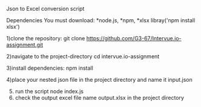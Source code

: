 Json to Excel conversion script

Dependencies You must download:
*node.js,
*npm,
*xlsx libray('npm install xlsx')

1)clone the repository:
      git clone https://github.com/G3-67/Intervue.io-assignment.git

2)navigate to the project-directory
      cd intervue.io-assignment

3)install dependencies:
            npm install

4)place your nested json file in the project directory and name it input.json

5) run the script
         node index.js
6) check the output excel file name output.xlsx in the project directory
